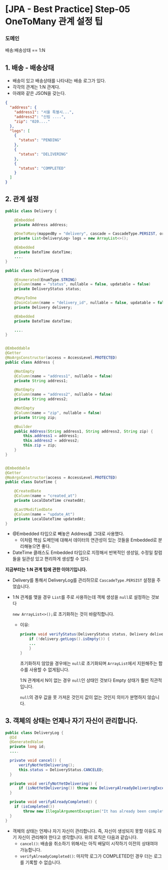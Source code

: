 # [JPA - Best Practice] Step-05 OneToMany 관계 설정 팁



### 도메인 

배송:배송상태 == 1:N



## 1. 배송 - 배송상태

- 배송이 있고 배송상태를 나타내는 배송 로그가 있다.
- 각각의 관계는 1:N 관계다.
- 아래와 같은 JSON을 갖는다.

```json
{
  "address": {
    "address1": "서울 특별시...",
    "address2": "신림 ....",
    "zip": "020...."
  },
  "logs": [
    {
      "status": "PENDING"
    },
    {
      "status": "DELIVERING"
    },
    {
      "status": "COMPLETED"
    }
  ]
}
```





## 2. 관계 설정

```java
public class Delivery {

    @Embedded
    private Address address;

    @OneToMany(mappedBy = "delivery", cascade = CascadeType.PERSIST, orphanRemoval = true, fetch = FetchType.EAGER)
    private List<DeliveryLog> logs = new ArrayList<>();

    @Embedded
    private DateTime dateTime;
    ....
}

public class DeliveryLog {

    @Enumerated(EnumType.STRING)
    @Column(name = "status", nullable = false, updatable = false)
    private DeliveryStatus status;

    @ManyToOne
    @JoinColumn(name = "delivery_id", nullable = false, updatable = false)
    private Delivery delivery;

    @Embedded
    private DateTime dateTime;

    ....
}


@Embeddable
@Getter
@NoArgsConstructor(access = AccessLevel.PROTECTED)
public class Address {

    @NotEmpty
    @Column(name = "address1", nullable = false)
    private String address1;

    @NotEmpty
    @Column(name = "address2", nullable = false)
    private String address2;

    @NotEmpty
    @Column(name = "zip", nullable = false)
    private String zip;

    @Builder
    public Address(String address1, String address2, String zip) {
        this.address1 = address1;
        this.address2 = address2;
        this.zip = zip;
    }
}


@Embeddable
@Getter
@NoArgsConstructor(access = AccessLevel.PROTECTED)
public class DateTime {

    @CreatedDate
    @Column(name = "created_at")
    private LocalDateTime createdAt;

    @LastModifiedDate
    @Column(name = "update_At")
    private LocalDateTime updatedAt;
}
```

- @Embedded 타입으로 빼놓은 Address를 그대로 사용했다.
  - 이처럼 핵심 도메인에 대해서 데이터의 연관성이 있는 것들을 Embedded로 분리해놓으면 좋다.
- DateTime 클래스도 Embedded 타입으로 지정해서 반복적인 생성일, 수정일 칼럼들을 일관성 있고 편리하게 생성할 수 있다.



**지금부터는 1:N 관계 팁에 관한 이야기입니다.**

- Delivery를 통해서 DeliveryLog를 관리하므로 `CascadeType.PERSIST` 설정을 주었습니다.

- 1:N 관계를 맺을 경우 `List`를 주로 사용하는데 객체 생성을 `null`로 설정하는 것보다 

  `new ArrayList<>();`로 초기화하는 것이 바람직합니다.

  - 이유:

    ```java
    private void verifyStatus(DeliveryStatus status, Delivery delivery) {
        if (!delivery.getLogs().isEmpty()) {
        ...
        }
    }
    ```

    초기화하지 않았을 경우에는 `null`로 초기화되며 `ArrayList`에서 지원해주는 함수를 사용할 수 없게됩니다.

    1:N 관계에서 N이 없는 경우 `null`인 상태인 것보다 Empty 상태가 훨씬 직관적입니다.

    `null`의 경우 값을 못 가져온 것인지 값이 없는 것인지 의미가 분명하지 않습니다.



## 3. 객체의 상태는 언제나 자기 자신이 관리합니다.

```java
public class DeliveryLog {
  @Id
  @GeneratedValue
  private long id;
  ....

  private void cancel() {
      verifyNotYetDelivering();
      this.status = DeliveryStatus.CANCELED;
  }

  private void verifyNotYetDelivering() {
      if (isNotYetDelivering()) throw new DeliveryAlreadyDeliveringException();
  }

  private void verifyAlreadyCompleted() {
    if (isCompleted())
        throw new IllegalArgumentException("It has already been completed and can not be changed.");
  }
}
```

- 객체의 상태는 언제나 자기 자신이 관리합니다. 즉, 자신이 생성되지 못할 이유도 자기 자신이 관리해야 한다고 생각합니다. 위의 로직은 다음과 같습니다.
  - `cancel()`: 배송을 취소하기 위해서는 아직 배달이 시작하기 이전의 상태여야 가능합니다.
  - `verifyAlreadyCompleted()`: 마지막 로그가 COMPLETED인 경우 더는 로그를 기록할 수 없습니다.



